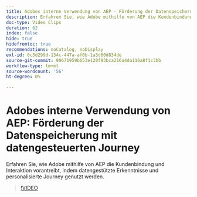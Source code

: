 ```yaml
---
title: Adobes interne Verwendung von AEP - Förderung der Datenspeicherung mit datengesteuerten Journey
description: Erfahren Sie, wie Adobe mithilfe von AEP die Kundenbindung und Interaktion vorantreibt, indem datengestützte Erkenntnisse und personalisierte Journey genutzt werden.
doc-type: Video Clips
duration: 62
index: false
hide: true
hidefromtoc: true
recommendations: noCatalog, noDisplay
exl-id: 0c3d299d-134c-447a-af0b-1a3d60d834de
source-git-commit: 90671959b653e120f93bca216a4da116a8f1c3bb
workflow-type: tm+mt
source-wordcount: '56'
ht-degree: 0%

---
```


# Adobes interne Verwendung von AEP: Förderung der Datenspeicherung mit datengesteuerten Journey

Erfahren Sie, wie Adobe mithilfe von AEP die Kundenbindung und Interaktion vorantreibt, indem datengestützte Erkenntnisse und personalisierte Journey genutzt werden.

<!-- 62_S655_3442541_61_adobes-internal-use-of-aep-driving-retention-with-datadriven-journeys -->
>[!VIDEO](https://video.tv.adobe.com/v/3459658/?learn=on&enablevpops=true&captions=ger)
